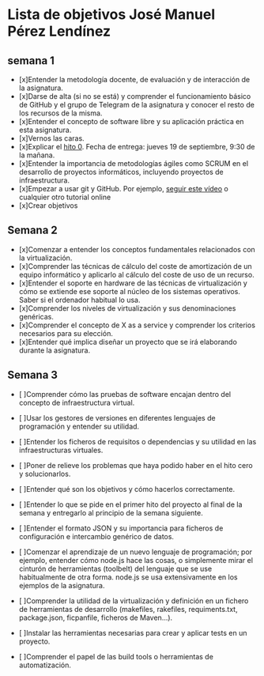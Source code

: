 Lista de objetivos José Manuel Pérez Lendínez
============================
## semana 1
- [x]Entender la metodología docente, de evaluación y de interacción de la asignatura.
- [x]Darse de alta (si no se está) y comprender el funcionamiento básico de GitHub y el grupo de Telegram de la asignatura y conocer el resto de los recursos de la misma.
- [x]Entender el concepto de software libre y su aplicación práctica en esta asignatura.
- [x]Vernos las caras.
- [x]Explicar el [hito 0](http://jj.github.io/IV/documentos/proyecto/0.Repositorio). Fecha de entrega: jueves 19 de septiembre, 9:30 de la mañana.
- [x]Entender la importancia de metodologías ágiles como SCRUM en el desarrollo de proyectos informáticos, incluyendo proyectos de infraestructura.
- [x]Empezar a usar git y GitHub. Por ejemplo, [seguir este vídeo](https://www.youtube.com/watch?v=gmXyJI01qa8) o cualquier otro tutorial online
- [x]Crear objetivos

## Semana 2


- [x]Comenzar a entender los conceptos fundamentales relacionados con la virtualización.
- [x]Comprender las técnicas de cálculo del coste de amortización de un equipo informático y aplicarlo al cálculo del coste de uso de un recurso.
- [x]Entender el soporte en hardware de las técnicas de virtualización y cómo se extiende ese soporte al núcleo de los sistemas operativos. Saber si el ordenador habitual lo usa.
- [x]Comprender los niveles de virtualización y sus denominaciones genéricas.
- [x]Comprender el concepto de X as a service y comprender los criterios necesarios para su elección.
- [x]Entender qué implica diseñar un proyecto que se irá elaborando durante la asignatura.

## Semana 3 



- [ ]Comprender cómo las pruebas de software encajan dentro del concepto de infraestructura virtual.
- [ ]Usar los gestores de versiones en diferentes lenguajes de programación y entender su utilidad.
- [ ]Entender los ficheros de requisitos o dependencias y su utilidad en las infraestructuras virtuales.

- [ ]Poner de relieve los problemas que haya podido haber en el hito cero y solucionarlos.
- [ ]Entender qué son los objetivos y cómo hacerlos correctamente.
- [ ]Entender lo que se pide en el primer hito del proyecto al final de la semana y entregarlo al principio de la semana siguiente.
- [ ]Entender el formato JSON y su importancia para ficheros de configuración e intercambio genérico de datos.
- [ ]Comenzar el aprendizaje de un nuevo lenguaje de programación; por ejemplo, entender cómo node.js hace las cosas, o simplemente mirar el cinturón de herramientas (toolbelt) del lenguaje que se use habitualmente de otra forma. node.js se usa extensivamente en los ejemplos de la asignatura.
- [ ]Comprender la utilidad de la virtualización y definición en un fichero de herramientas de desarrollo (makefiles, rakefiles, requiments.txt, package.json, ficpanfile, ficheros de Maven...).
- [ ]Instalar las herramientas necesarias para crear y aplicar tests en un proyecto.
- [ ]Comprender el papel de las build tools o herramientas de automatización.

